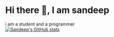 
# Hi there :wave:,  I am sandeep 
i am a student and a programmer<br>
[![Sandeep's GitHub stats](https://github-readme-stats.vercel.app/api?username=sandeep30-03&theme=github_dark&show_icons=true)](https://github.com/anuraghazra/github-readme-stats)
